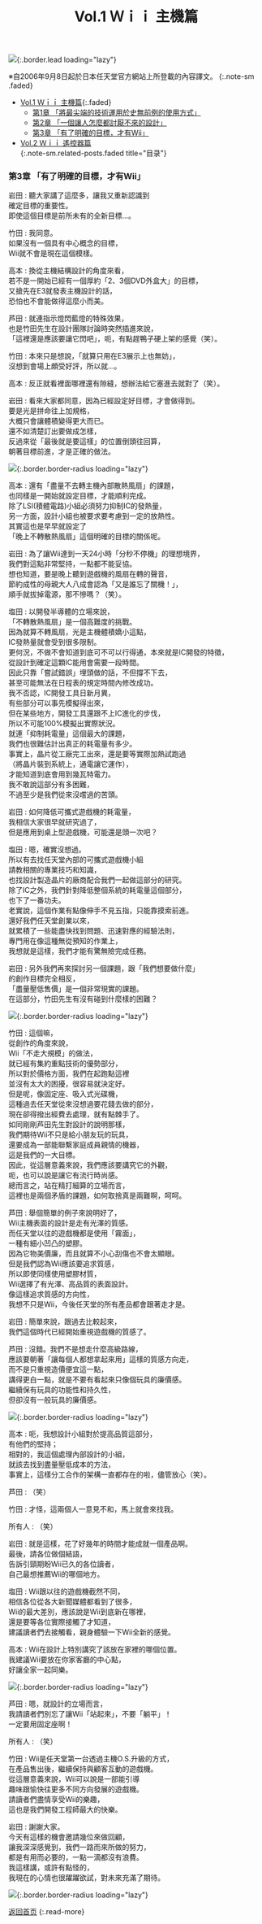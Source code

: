 ﻿---
layout: page
title: Vol.1 Ｗｉｉ 主機篇
description: >
  简介
hide_description: true
---

![](/interviews/cht-hk/wii/hardware/vol1/img/wii_interview_vol1_title.jpg){:.border.lead loading="lazy"}

※自2006年9月8日起於日本任天堂官方網站上所登載的內容譯文。
{:.note-sm .faded}

* [Vol.1 Ｗｉｉ 主機篇](javascript:void(0)){:.faded}<br>
  * [第1章 「將最尖端的技術運用於史無前例的使用方式」](3.md)<br>
  * [第2章 「一個讓人怎麼都討厭不來的設計」](2.md)<br>
  * [第3章 「有了明確的目標，才有Wii」](javascript:void(0)d)
* [Vol.2 Ｗｉｉ 遙控器篇](../../vol2/1/)<br>
{:.note-sm.related-posts.faded title="目录"}

### 第3章 「有了明確的目標，才有Wii」

岩田
: 聽大家講了這麼多，讓我又重新認識到<br>確定目標的重要性。<br>即使這個目標是前所未有的全新目標…。

竹田
: 我同意。<br>如果沒有一個具有中心概念的目標，<br>Wii就不會是現在這個模樣。

高本
: 換從主機結構設計的角度來看，<br>若不是一開始已經有一個厚約「2、3個DVD外盒大」的目標，<br>又搶先在E3就發表主機設計的話，<br>恐怕也不會能做得這麼小而美。

芦田
: 就連指示燈閃藍燈的特殊效果，<br>也是竹田先生在設計團隊討論時突然插進來說，<br>「這裡還是應該要讓它閃吧」，呃，有點趕鴨子硬上架的感覺（笑）。

竹田
: 本來只是想說，「就算只用在E3展示上也無妨」，<br>沒想到會場上頗受好評，所以就…。

高本
:  反正就看裡面哪裡還有隙縫，想辦法給它塞進去就對了（笑）。 

岩田
: 看來大家都同意，因為已經設定好目標，才會做得到。<br>要是光是拼命往上加規格，<br>大概只會讓體積變得更大而已。<br>還不如清楚訂出要做成怎樣，<br>反過來從「最後就是要這樣」的位置倒頭往回算，<br>朝著目標前進，才是正確的做法。

![](/interviews/cht-hk/wii/hardware/vol1/img/p10.jpg){:.border.border-radius loading="lazy"}

高本
: 還有「盡量不去轉主機內部散熱風扇」的課題，<br>也同樣是一開始就設定目標，才能順利完成。<br>除了LSI(積體電路)小組必須努力抑制IC的發熱量，<br>另一方面，設計小組也被要求要考慮到一定的放熱性。<br>其實這也是早早就設定了<br>「晚上不轉散熱風扇」這個明確的目標的關係呢。

岩田
: 為了讓Wii達到一天24小時「分秒不停機」的理想境界，<br>我們對這點非常堅持，一點都不能妥協。<br>想也知道，要是晚上聽到遊戲機的風扇在轉的聲音，<br>節約成性的母親大人八成會認為「又是誰忘了關機！」，<br>順手就拔掉電源，那不慘嗎？（笑）。

塩田
: 以開發半導體的立場來說，<br>「不轉散熱風扇」是一個高難度的挑戰。<br>因為就算不轉風扇，光是主機體積嬌小這點，<br>IC發熱量就會受到很多限制。<br>更何況，不做不會知道到底可不可以行得通，本來就是IC開發的特徵，<br>從設計到確定這顆IC能用會需要一段時間。<br>因此只靠「嘗試錯誤」埋頭做的話，不但撐不下去，<br>甚至可能無法在日程表的規定時間內修改成功。<br>我不否認，IC開發工具日新月異，<br>有些部分可以事先模擬得出來，<br>但在某些地方，開發工具還跟不上IC進化的步伐，<br>所以不可能100%模擬出實際狀況。<br>就連「抑制耗電量」這個最大的課題，<br>我們也很難估計出真正的耗電量有多少。<br>事實上，晶片從工廠完工出來，還是要等實際加熱試跑過<br>（將晶片裝到系統上，通電讓它運作），<br>才能知道到底會用到幾瓦特電力。<br>我不敢說這部分有多困難，<br>不過至少是我們從來沒嚐過的苦頭。

岩田
: 如何降低可攜式遊戲機的耗電量，<br>我相信大家很早就研究過了，<br>但是應用到桌上型遊戲機，可能還是頭一次吧？

塩田
: 嗯，確實沒想過。<br>所以有去找任天堂內部的可攜式遊戲機小組<br>請教相關的專業技巧和知識，<br>也找設計製造晶片的廠商配合我們一起做這部分的研究。<br>除了IC之外，我們針對降低整個系統的耗電量這個部分，<br>也下了一番功夫。<br>老實說，這個作業有點像伸手不見五指，只能靠摸索前進。<br>還好我們任天堂創業以來，<br>就累積了一些能盡快找到問題、迅速對應的經驗法則，<br>專門用在像這種無從預知的作業上，<br>我想就是這樣，我們才能有驚無險完成任務。

岩田
: 另外我們再來探討另一個課題，跟「我們想要做什麼」<br>的創作目標完全相反，<br>「盡量壓低售價」是一個非常現實的課題。<br>在這部分，竹田先生有沒有碰到什麼樣的困難？

![](/interviews/cht-hk/wii/hardware/vol1/img/p11.jpg){:.border.border-radius loading="lazy"}

竹田
: 這個嘛，<br>從創作的角度來說，<br>Wii「不走大規模」的做法，<br>就已經有集約重點技術的優勢部分，<br>所以對於價格方面，我們在起跑點這裡<br>並沒有太大的困擾，很容易就決定好。<br>但是呢，像固定座、吸入式光碟機，<br>這種過去任天堂從來沒想過要花錢去做的部分，<br>現在卻得撥出經費去處理，就有點棘手了。<br>如同剛剛芦田先生對設計的說明那樣，<br>我們期待Wii不只是給小朋友玩的玩具，<br>還要成為一部能聯繫家庭成員親情的機器，<br>這是我們的一大目標。<br>因此，從這層意義來說，我們應該要講究它的外觀，<br>呃，也可以說是讓它有流行時尚感。<br>總而言之，站在精打細算的立場而言，<br>這裡也是兩個矛盾的課題，如何取捨真是兩難啊，呵呵。

芦田
: 舉個簡單的例子來說明好了，<br>Wii主機表面的設計是走有光澤的質感。<br>而任天堂以往的遊戲機都是使用「霧面」，<br>一種有細小凹凸的塑膠。<br>因為它物美價廉，而且就算不小心刮傷也不會太顯眼。<br>但是我們認為Wii應該要追求質感，<br>所以即使同樣使用塑膠材質，<br>Wii選擇了有光澤、高品質的表面設計。<br>像這樣追求質感的方向性，<br>我想不只是Wii，今後任天堂的所有產品都會跟著走才是。

岩田
: 簡單來說，跟過去比較起來，<br>我們這個時代已經開始重視遊戲機的質感了。

芦田
: 沒錯。我們不是想走什麼高級路線，<br>應該要朝著「讓每個人都想拿起來用」這樣的質感方向走，<br>而不是只重視造價便宜這一點，<br>講得更白一點，就是不要有看起來只像個玩具的廉價感。<br>繼續保有玩具的功能性和持久性，<br>但卻沒有一般玩具的廉價感。

![](/interviews/cht-hk/wii/hardware/vol1/img/p12.jpg){:.border.border-radius loading="lazy"}

高本
: 呃，我想設計小組對於提高品質這部分，<br>有他們的堅持；<br>相對的，我這個處理內部設計的小組，<br>就該去找到盡量壓低成本的方法，<br>事實上，這樣分工合作的架構一直都存在的啦，儘管放心（笑）。

芦田
: （笑）

竹田
: 才怪，這兩個人一意見不和，馬上就會來找我。

所有人
: （笑）

岩田
: 就是這樣，花了好幾年的時間才能成就一個產品啊。<br>最後，請各位做個結語，<br>告訴引頸期盼Wii已久的各位讀者，<br>自己最想推薦Wii的哪個地方。

塩田
: Wii跟以往的遊戲機截然不同，<br>相信各位從各大新聞媒體都看到了很多，<br>Wii的最大差別，應該說是Wii到底新在哪裡，<br>還是要等各位實際接觸了才知道，<br>建議讀者們去接觸看，親身體驗一下Wii全新的感覺。

高本
: Wii在設計上特別講究了該放在家裡的哪個位置。<br>我建議Wii要放在你家客廳的中心點，<br>好讓全家一起同樂。

![](/interviews/cht-hk/wii/hardware/vol1/img/p14.jpg){:.border.border-radius loading="lazy"}

芦田
: 嗯，就設計的立場而言，<br>我請讀者們別忘了讓Wii「站起來」，不要「躺平」！<br>一定要用固定座啊！

所有人
:  （笑） 

竹田
: Wii是任天堂第一台透過主機O.S.升級的方式，<br>在產品售出後，繼續保持與顧客互動的遊戲機。<br>從這層意義來說，Wii可以說是一部能引導<br>趣味跟愉快往更多不同方向發展的遊戲機。<br>請讀者們盡情享受Wii的樂趣，<br>這也是我們開發工程師最大的快樂。

岩田
: 謝謝大家。<br>今天有這樣的機會邀請幾位來做回顧，<br>讓我深深感覺到，我們一路而來所做的努力，<br>都是有用而必要的，一點一滴都沒有浪費。<br>我這樣講，或許有點怪的，<br>我現在的心情也很躍躍欲試，對未來充滿了期待。

![](/interviews/cht-hk/wii/hardware/vol1/img/p13.jpg){:.border.border-radius loading="lazy"}

[返回首页](../../../../../)
{:.read-more}
